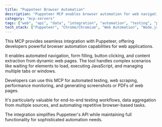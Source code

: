 ```yaml
---
title: "Puppeteer Browser Automation"
description: "Puppeteer MCP enables browser automation for web navigation, interaction, and data extraction through Puppeteer integration."
category: "mcp-servers"
tags: ["web", "api", "data", "integration", "automation", "testing", "performance monitoring", "screenshot generation", "PDF generation"]
tech_stack: ["Puppeteer", "Chrome/Chromium", "Web Automation", "Node.js", "Web Scraping", "JavaScript"]
---
```


This MCP provides seamless integration with Puppeteer, offering developers powerful browser automation capabilities for web applications. 

It enables automated navigation, form filling, button clicking, and content extraction from dynamic web pages. The tool handles complex scenarios like waiting for elements to load, executing JavaScript, and managing multiple tabs or windows.

Developers can use this MCP for automated testing, web scraping, performance monitoring, and generating screenshots or PDFs of web pages. 

It's particularly valuable for end-to-end testing workflows, data aggregation from multiple sources, and automating repetitive browser-based tasks. 

The integration simplifies Puppeteer's API while maintaining full functionality for sophisticated automation needs.